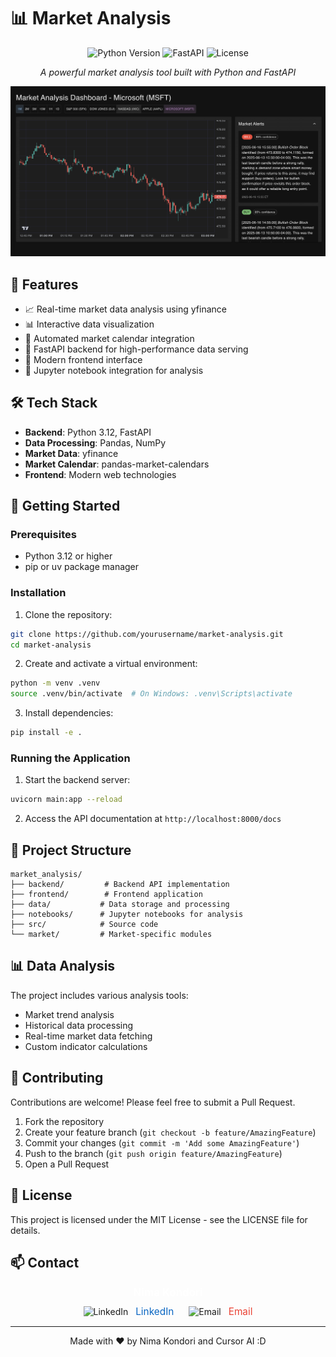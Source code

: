 # 📊 Market Analysis

<div align="center">

![Python Version](https://img.shields.io/badge/python-3.12-blue.svg)
![FastAPI](https://img.shields.io/badge/FastAPI-0.104.1-009688?logo=fastapi)
![License](https://img.shields.io/badge/license-MIT-green.svg)

*A powerful market analysis tool built with Python and FastAPI*

</div>

![Market Analysis](assets/charts.png)

## 🌟 Features

- 📈 Real-time market data analysis using yfinance
- 📊 Interactive data visualization
- 🔄 Automated market calendar integration
- 🚀 FastAPI backend for high-performance data serving
- 📱 Modern frontend interface
- 📝 Jupyter notebook integration for analysis

## 🛠️ Tech Stack

- **Backend**: Python 3.12, FastAPI
- **Data Processing**: Pandas, NumPy
- **Market Data**: yfinance
- **Market Calendar**: pandas-market-calendars
- **Frontend**: Modern web technologies

## 🚀 Getting Started

### Prerequisites

- Python 3.12 or higher
- pip or uv package manager

### Installation

1. Clone the repository:
```bash
git clone https://github.com/yourusername/market-analysis.git
cd market-analysis
```

2. Create and activate a virtual environment:
```bash
python -m venv .venv
source .venv/bin/activate  # On Windows: .venv\Scripts\activate
```

3. Install dependencies:
```bash
pip install -e .
```

### Running the Application

1. Start the backend server:
```bash
uvicorn main:app --reload
```

2. Access the API documentation at `http://localhost:8000/docs`

## 📁 Project Structure

```
market_analysis/
├── backend/         # Backend API implementation
├── frontend/        # Frontend application
├── data/           # Data storage and processing
├── notebooks/      # Jupyter notebooks for analysis
├── src/            # Source code
└── market/         # Market-specific modules
```

## 📊 Data Analysis

The project includes various analysis tools:

- Market trend analysis
- Historical data processing
- Real-time market data fetching
- Custom indicator calculations

## 🤝 Contributing

Contributions are welcome! Please feel free to submit a Pull Request.

1. Fork the repository
2. Create your feature branch (`git checkout -b feature/AmazingFeature`)
3. Commit your changes (`git commit -m 'Add some AmazingFeature'`)
4. Push to the branch (`git push origin feature/AmazingFeature`)
5. Open a Pull Request

## 📝 License

This project is licensed under the MIT License - see the LICENSE file for details.

## 📫 Contact

<div align="center">
  <div style="margin-bottom: 10px; font-size: 1.2em; font-weight: bold; color: #fff;">Nima Kondori</div>
  <a href="https://www.linkedin.com/in/nima-kondori" target="_blank" style="margin-right: 20px; text-decoration: none;">
    <img src="https://cdn.jsdelivr.net/gh/devicons/devicon/icons/linkedin/linkedin-original.svg" alt="LinkedIn" width="36" style="vertical-align: middle;"/>
    <span style="font-size: 1.1em; vertical-align: middle; margin-left: 8px; color: #0A66C2;">LinkedIn</span>
  </a>
  <a href="mailto:nimakondori96@gmail.com" style="text-decoration: none;">
    <img src="https://cdn-icons-png.flaticon.com/512/732/732200.png" alt="Email" width="36" style="vertical-align: middle;"/>
    <span style="font-size: 1.1em; vertical-align: middle; margin-left: 8px; color: #EA4335;">Email</span>
  </a>
</div>

---

<div align="center">
Made with ❤️ by Nima Kondori and Cursor AI :D 
</div>
